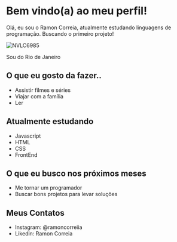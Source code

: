 # Bem vindo(a) ao meu perfil!

Olá, eu sou o Ramon Correia, atualmente estudando linguagens de programação. Buscando o primeiro projeto!

![NVLC6985](https://user-images.githubusercontent.com/113454672/192037680-facac899-23f8-4c2c-92f9-619773aa6c89.JPG)


Sou do Rio de Janeiro

## O que eu gosto da fazer..

- Assistir filmes e séries
- Viajar com a família
- Ler

## Atualmente estudando

- Javascript
- HTML
- CSS
- FrontEnd

## O que eu busco nos próximos meses

- Me tornar um programador
- Buscar bons projetos para levar soluções

## Meus Contatos

- Instagram: @ramoncorreiia
- Likedin: Ramon Correia
